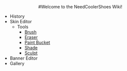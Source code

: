 <center>
#Welcome to the NeedCoolerShoes Wiki!
</center>

- History
- Skin Editor
    - Tools
        - [Brush](./editor/tools/Brush/)
        - [Eraser](./editor/tools/Eraser/)
        - [Paint Bucket](./editor/tools/Paint%20Bucket/)
        - [Shade](./editor/tools/Shade/)
        - [Sculpt](./editor/tools/Sculpt/)
- Banner Editor
- Gallery